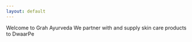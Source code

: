 ```yaml
---
layout: default
---
```


Welcome to Grah Ayurveda
We partner with and supply skin care products to DwaarPe
